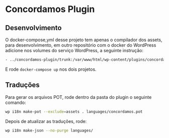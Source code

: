 # Concordamos Plugin

## Desenvolvimento

O docker-compose,yml desse projeto tem apenas o compilador dos assets, para desenvolvimento, em outro repositório com o docker do WordPress adicione nos volumes do serviço WordPress, a seguinte instrução:

```bash
- ../concordamos-plugin/trunk:/var/www/html/wp-content/plugins/concordamos
```

E rode `docker-compose up` nos dois projetos.

## Traduções

Para gerar os arquivos POT, rode dentro da pasta do plugin o seguinte comando:

```bash
wp i18n make-pot --exclude=assets . languages/concordamos.pot
```

Depois de atualizar as traduções, rode:

```bash
wp i18n make-json --no-purge languages/
```
